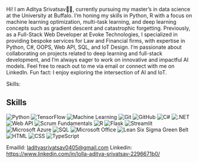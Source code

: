 Hi! I am Aditya Srivatsav👋🏻, currently pursuing my master’s in data science at the University at Buffalo. I’m honing my skills in Python, R with a focus on machine learning optimization, multi-task learning, and deep learning concepts such as gradient descent and catastrophic forgetting.
Previously, as a Full-Stack Web Developer at Evoke Technologies, I specialized in providing bespoke services for Law and Financial firms, with expertise in Python, C#, OOPS, Web API, SQL, and IoT Design.
I’m passionate about collaborating on projects related to deep learning and full-stack development, and I’m always eager to work on innovative and impactful AI models.
Feel free to reach out to me via email or connect with me on LinkedIn.
Fun fact: I enjoy exploring the intersection of AI and IoT.

Skills:
## Skills

![Python](https://img.shields.io/badge/Python-3776AB?style=for-the-badge&logo=python&logoColor=white)
![TensorFlow](https://img.shields.io/badge/TensorFlow-FF6F00?style=for-the-badge&logo=tensorflow&logoColor=white)
![Machine Learning](https://img.shields.io/badge/Machine%20Learning-000000?style=for-the-badge&logo=machine-learning&logoColor=white)
![Git](https://img.shields.io/badge/Git-F05032?style=for-the-badge&logo=git&logoColor=white)
![GitHub](https://img.shields.io/badge/GitHub-181717?style=for-the-badge&logo=github&logoColor=white)
![C#](https://img.shields.io/badge/C%23-239120?style=for-the-badge&logo=c-sharp&logoColor=white)
![.NET](https://img.shields.io/badge/.NET-512BD4?style=for-the-badge&logo=dot-net&logoColor=white)
![Web API](https://img.shields.io/badge/Web%20API-FF6F00?style=for-the-badge&logo=web&logoColor=white)
![Scrum Fundamentals](https://img.shields.io/badge/Scrum%20Fundamentals-006D5C?style=for-the-badge&logo=scrumalliance&logoColor=white)
![R](https://img.shields.io/badge/R-276DC3?style=for-the-badge&logo=r&logoColor=white)
![Flask](https://img.shields.io/badge/Flask-000000?style=for-the-badge&logo=flask&logoColor=white)
![Streamlit](https://img.shields.io/badge/Streamlit-FF4B4B?style=for-the-badge&logo=streamlit&logoColor=white)
![Microsoft Azure](https://img.shields.io/badge/Microsoft%20Azure-0078D4?style=for-the-badge&logo=microsoft-azure&logoColor=white)
![SQL](https://img.shields.io/badge/SQL-CC2927?style=for-the-badge&logo=microsoft-sql-server&logoColor=white)
![Microsoft Office](https://img.shields.io/badge/Microsoft_Office-D83B01?style=for-the-badge&logo=microsoft-office&logoColor=white)
![Lean Six Sigma Green Belt](https://img.shields.io/badge/Lean%20Six%20Sigma-00A859?style=for-the-badge&logoColor=white)
![HTML](https://img.shields.io/badge/HTML5-E34F26?style=for-the-badge&logo=html5&logoColor=white)
![CSS](https://img.shields.io/badge/CSS3-1572B6?style=for-the-badge&logo=css3&logoColor=white)
![TypeScript](https://img.shields.io/badge/TypeScript-3178C6?style=for-the-badge&logo=typescript&logoColor=white)

EmailId: ladityasrivatsav0405@gmail.com
Linkedin: https://www.linkedin.com/in/lolla-aditya-srivatsav-2296671b0/
